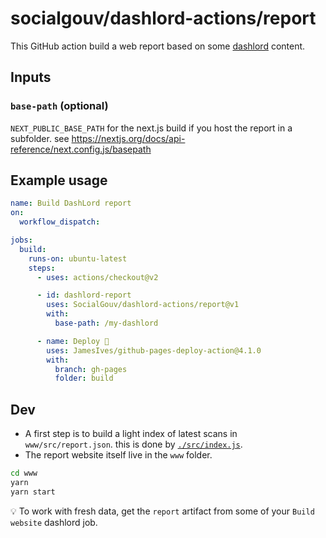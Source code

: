 # socialgouv/dashlord-actions/report

This GitHub action build a web report based on some [dashlord](https://github.com/socialgouv/dashlord) content.

## Inputs

### `base-path` (optional)

`NEXT_PUBLIC_BASE_PATH` for the next.js build if you host the report in a subfolder. see https://nextjs.org/docs/api-reference/next.config.js/basepath

## Example usage

```yml
name: Build DashLord report
on:
  workflow_dispatch:

jobs:
  build:
    runs-on: ubuntu-latest
    steps:
      - uses: actions/checkout@v2

      - id: dashlord-report
        uses: SocialGouv/dashlord-actions/report@v1
        with:
          base-path: /my-dashlord

      - name: Deploy 🚀
        uses: JamesIves/github-pages-deploy-action@4.1.0
        with:
          branch: gh-pages
          folder: build
```

## Dev

- A first step is to build a light index of latest scans in `www/src/report.json`. this is done by [`./src/index.js`](./src/index.js).
- The report website itself live in the `www` folder.

```sh
cd www
yarn
yarn start
```

💡 To work with fresh data, get the `report` artifact from some of your `Build website` dashlord job.
